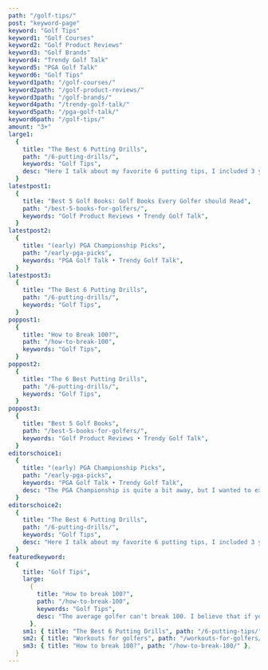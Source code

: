 ```yaml
---
path: "/golf-tips/"
post: "keyword-page"
keyword: "Golf Tips"
keyword1: "Golf Courses"
keyword2: "Golf Product Reviews"
keyword3: "Golf Brands"
keyword4: "Trendy Golf Talk"
keyword5: "PGA Golf Talk"
keyword6: "Golf Tips"
keyword1path: "/golf-courses/"
keyword2path: "/golf-product-reviews/"
keyword3path: "/golf-brands/"
keyword4path: "/trendy-golf-talk/"
keyword5path: "/pga-golf-talk/"
keyword6path: "/golf-tips/"
amount: "3+"
large1:
  {
    title: "The Best 6 Putting Drills",
    path: "/6-putting-drills/",
    keywords: "Golf Tips",
    desc: "Here I talk about my favorite 6 putting tips, I included 3 you can do at home while quarantining and 3 you can do when you finally get to the course next! Putting is also one of the most important techniques to master in golfing.",
  }
latestpost1:
  {
    title: "Best 5 Golf Books: Golf Books Every Golfer should Read",
    path: "/best-5-books-for-golfers/",
    keywords: "Golf Product Reviews • Trendy Golf Talk",
  }
latestpost2:
  {
    title: "(early) PGA Championship Picks",
    path: "/early-pga-picks",
    keywords: "PGA Golf Talk • Trendy Golf Talk",
  }
latestpost3:
  {
    title: "The Best 6 Putting Drills",
    path: "/6-putting-drills/",
    keywords: "Golf Tips",
  }
poppost1:
  {
    title: "How to Break 100?",
    path: "/how-to-break-100",
    keywords: "Golf Tips",
  }
poppost2:
  {
    title: "The 6 Best Putting Drills",
    path: "/6-putting-drills/",
    keywords: "Golf Tips",
  }
poppost3:
  {
    title: "Best 5 Golf Books",
    path: "/best-5-books-for-golfers/",
    keywords: "Golf Product Reviews • Trendy Golf Talk",
  }
editorschoice1:
  {
    title: "(early) PGA Championship Picks",
    path: "/early-pga-picks",
    keywords: "PGA Golf Talk • Trendy Golf Talk",
    desc: "The PGA Championship is quite a bit away, but I wanted to express my excitement for the first major in a while by writing a blog post talking about my picks for golfers to win and play good in the competition.",
  }
editorschoice2:
  {
    title: "The Best 6 Putting Drills",
    path: "/6-putting-drills/",
    keywords: "Golf Tips",
    desc: "Here I talk about my favorite 6 putting tips, I included 3 you can do at home while quarantining and 3 you can do when you finally get to the course next! Putting is also one of the most important techniques to master in golfing.",
  }
featuredkeyword:
  {
    title: "Golf Tips",
    large:
      {
        title: "How to break 100?",
        path: "/how-to-break-100",
        keywords: "Golf Tips",
        desc: "The average golfer can't break 100. I believe that if you read this guide of 10 tips to breaking 100, you will be able to 100 with a bit of practice and a couple of rounds of applying these concepts",
      },
    sm1: { title: "The Best 6 Putting Drills", path: "/6-putting-tips/" },
    sm2: { title: "Workouts for golfers", path: "/workouts-for-golfers/" },
    sm3: { title: "How to break 100?", path: "/how-to-break-100/" },
  }
---
```

